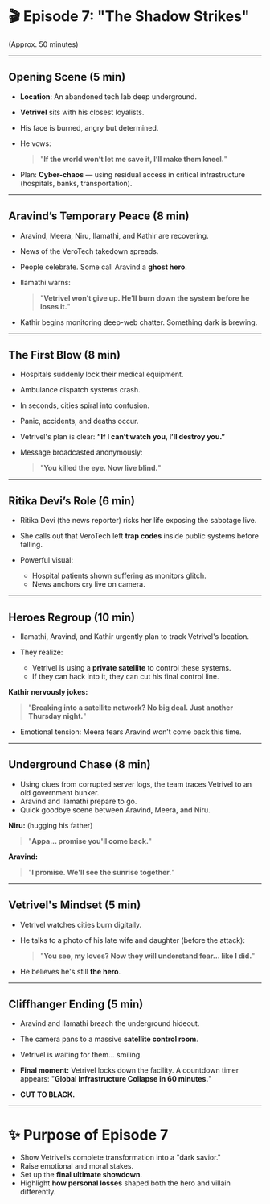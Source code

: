 # 🎬 **Episode 7: "The Shadow Strikes"**

(Approx. 50 minutes)

---

## **Opening Scene** (5 min)

- **Location**: An abandoned tech lab deep underground.

- **Vetrivel** sits with his closest loyalists.

- His face is burned, angry but determined.

- He vows:

  > "**If the world won’t let me save it, I’ll make them kneel.**"

- Plan: **Cyber-chaos** — using residual access in critical infrastructure (hospitals, banks, transportation).

---

## **Aravind’s Temporary Peace** (8 min)

- Aravind, Meera, Niru, Ilamathi, and Kathir are recovering.

- News of the VeroTech takedown spreads.

- People celebrate. Some call Aravind a **ghost hero**.

- Ilamathi warns:

  > "**Vetrivel won’t give up. He’ll burn down the system before he loses it.**"

- Kathir begins monitoring deep-web chatter. Something dark is brewing.

---

## **The First Blow** (8 min)

- Hospitals suddenly lock their medical equipment.

- Ambulance dispatch systems crash.

- In seconds, cities spiral into confusion.

- Panic, accidents, and deaths occur.

- Vetrivel's plan is clear: **“If I can’t watch you, I’ll destroy you.”**

- Message broadcasted anonymously:

  > "**You killed the eye. Now live blind.**"

---

## **Ritika Devi’s Role** (6 min)

- Ritika Devi (the news reporter) risks her life exposing the sabotage live.

- She calls out that VeroTech left **trap codes** inside public systems before falling.

- Powerful visual:

  - Hospital patients shown suffering as monitors glitch.
  - News anchors cry live on camera.

---

## **Heroes Regroup** (10 min)

- Ilamathi, Aravind, and Kathir urgently plan to track Vetrivel's location.
- They realize:

  - Vetrivel is using a **private satellite** to control these systems.
  - If they can hack into it, they can cut his final control line.

**Kathir nervously jokes:**

> "**Breaking into a satellite network? No big deal. Just another Thursday night.**"

- Emotional tension: Meera fears Aravind won’t come back this time.

---

## **Underground Chase** (8 min)

- Using clues from corrupted server logs, the team traces Vetrivel to an old government bunker.
- Aravind and Ilamathi prepare to go.
- Quick goodbye scene between Aravind, Meera, and Niru.

**Niru:** (hugging his father)

> "**Appa... promise you'll come back.**"

**Aravind:**

> "**I promise. We'll see the sunrise together.**"

---

## **Vetrivel's Mindset** (5 min)

- Vetrivel watches cities burn digitally.

- He talks to a photo of his late wife and daughter (before the attack):

  > "**You see, my loves? Now they will understand fear... like I did.**"

- He believes he's still **the hero**.

---

## **Cliffhanger Ending** (5 min)

- Aravind and Ilamathi breach the underground hideout.

- The camera pans to a massive **satellite control room**.

- Vetrivel is waiting for them... smiling.

- **Final moment:**
  Vetrivel locks down the facility.
  A countdown timer appears: "**Global Infrastructure Collapse in 60 minutes.**"

- **CUT TO BLACK.**

---

# ✨ **Purpose of Episode 7**

- Show Vetrivel’s complete transformation into a "dark savior."
- Raise emotional and moral stakes.
- Set up the **final ultimate showdown**.
- Highlight **how personal losses** shaped both the hero and villain differently.
